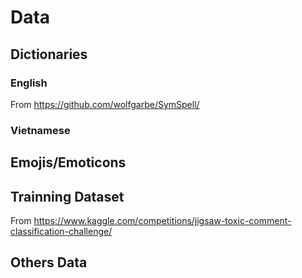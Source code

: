 # Data

## Dictionaries

### English

From https://github.com/wolfgarbe/SymSpell/

### Vietnamese

## Emojis/Emoticons

## Trainning Dataset

From https://www.kaggle.com/competitions/jigsaw-toxic-comment-classification-challenge/

## Others Data
